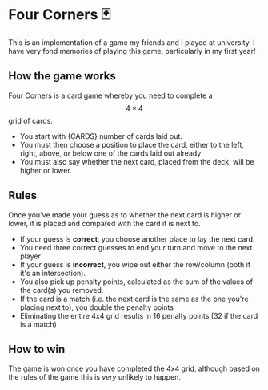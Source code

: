 # Four Corners 🃏
This is an implementation of a game my friends and I played at university. I have very fond memories of playing this game, particularly in my first year!

## How the game works
Four Corners is a card game whereby you need to complete a $$4 \times 4$$ grid of cards.
- You start with {CARDS} number of cards laid out. 
- You must then choose a position to place the card, either to the left, right, above, or below one of the cards laid out already 
- You must also say whether the next card, placed from the deck, will be higher or lower.

## Rules
Once you've made your guess as to whether the next card is higher or lower, it is placed and compared with the card it is next to.
- If your guess is **correct**, you choose another place to lay the next card.
- You need three correct guesses to end your turn and move to the next player
- If your guess is **incorrect**, you wipe out either the row/column (both if it's an intersection).
- You also pick up penalty points, calculated as the sum of the values of the card(s) you removed.
- If the card is a match (i.e. the next card is the same as the one you're placing next to), you double the penalty points
- Eliminating the entire 4x4 grid results in 16 penalty points (32 if the card is a match)

## How to win
The game is won once you have completed the 4x4 grid, although based on the rules of the game this is _very_ unlikely to happen.

